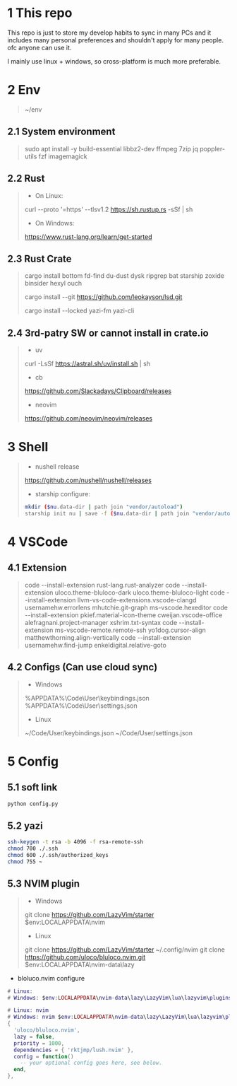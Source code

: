 # 1 This repo

This repo is just to store my develop habits to sync in many PCs and it includes many personal preferences and shouldn't apply for many people. ofc anyone can use it.

I mainly use linux + windows, so cross-platform is much more preferable.

# 2 Env

> ~/env

## 2.1 System environment

> sudo apt install -y build-essential libbz2-dev ffmpeg 7zip jq poppler-utils fzf imagemagick

## 2.2 Rust

> - On Linux:
>
> curl --proto '=https' --tlsv1.2 https://sh.rustup.rs -sSf | sh
>
> - On Windows:
>
> https://www.rust-lang.org/learn/get-started

## 2.3 Rust Crate

> cargo install bottom fd-find du-dust dysk ripgrep bat starship zoxide binsider hexyl ouch
>
> cargo install --git https://github.com/leokayson/lsd.git
>
> cargo install --locked yazi-fm yazi-cli

## 2.4 3rd-patry SW or cannot install in crate.io

> - uv
>
> curl -LsSf https://astral.sh/uv/install.sh | sh
>
> - cb
>
> https://github.com/Slackadays/Clipboard/releases
>
> - neovim
>
> https://github.com/neovim/neovim/releases

# 3 Shell

> - nushell release
>
> https://github.com/nushell/nushell/releases
>
> - starship configure:
>
> ```bash
> mkdir ($nu.data-dir | path join "vendor/autoload")
> starship init nu | save -f ($nu.data-dir | path join "vendor/autoload/starship.nu")
> ```
>

# 4 VSCode

## 4.1 Extension

> code --install-extension rust-lang.rust-analyzer
> code --install-extension uloco.theme-bluloco-dark uloco.theme-bluloco-light
> code --install-extension llvm-vs-code-extensions.vscode-clangd usernamehw.errorlens mhutchie.git-graph ms-vscode.hexeditor
> code --install-extension pkief.material-icon-theme cweijan.vscode-office alefragnani.project-manager xshrim.txt-syntax
> code --install-extension ms-vscode-remote.remote-ssh yo1dog.cursor-align matthewthorning.align-vertically
> code --install-extension usernamehw.find-jump enkeldigital.relative-goto

## 4.2 Configs (Can use cloud sync)

> - Windows
>
> %APPDATA%\Code\User\keybindings.json
> %APPDATA%\Code\User\settings.json
>
> - Linux
>
> ~/Code/User/keybindings.json
> ~/Code/User/settings.json

# 5 Config

## 5.1 soft link

```bash
python config.py
```

## 5.2 yazi

```bash
ssh-keygen -t rsa -b 4096 -f rsa-remote-ssh
chmod 700 ./.ssh
chmod 600 ./.ssh/authorized_keys
chmod 755 ~
```

## 5.3 NVIM plugin

> - Windows
>
> git clone https://github.com/LazyVim/starter $env:LOCALAPPDATA\nvim
>
> - Linux
>
> git clone https://github.com/LazyVim/starter ~/.config/nvim
> git clone https://github.com/uloco/bluloco.nvim.git $env:LOCALAPPDATA\nvim-data\lazy

- bloluco.nvim configure

```lua
# Linux:  
# Windows: $env:LOCALAPPDATA\nvim-data\lazy\LazyVim\lua\lazyvim\plugins\colorscheme.lua

# Linux: nvim 
# Windows: nvim $env:LOCALAPPDATA\nvim-data\lazy\LazyVim\lua\lazyvim\plugins\colorscheme.lua
{
  'uloco/bluloco.nvim',
  lazy = false,
  priority = 1000,
  dependencies = { 'rktjmp/lush.nvim' },
  config = function()
    -- your optional config goes here, see below.
  end,
},
```
